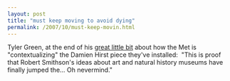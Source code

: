 ```yaml
---
layout: post
title: "must keep moving to avoid dying"
permalink: /2007/10/must-keep-movin.html
---
```


<p>Tyler Green, at the end of his <a href="http://www.artsjournal.com/man/2007/10/the_youknowwhat_at_the_youknow.html">great little bit</a> about how the Met is &quot;contextualizing&quot; the Damien Hirst piece they've installed:&nbsp; &quot;This is proof that Robert Smithson's ideas about art and natural history museums have finally jumped the... Oh nevermind.&quot;
</p>




